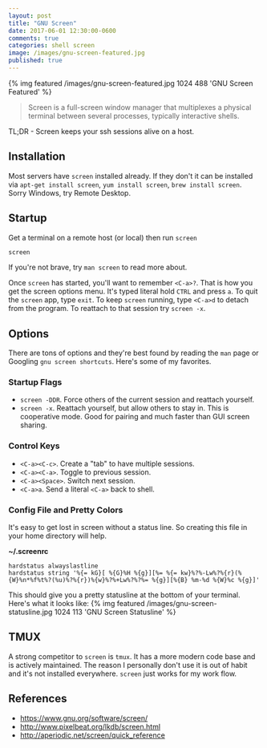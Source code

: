 ```yaml
---
layout: post
title: "GNU Screen"
date: 2017-06-01 12:30:00-0600
comments: true
categories: shell screen
image: /images/gnu-screen-featured.jpg
published: true
---
```


{% img featured /images/gnu-screen-featured.jpg 1024 488 'GNU Screen Featured' %}

> Screen is a full-screen window manager that multiplexes a physical terminal
> between several processes, typically interactive shells.

TL;DR - Screen keeps your ssh sessions alive on a host.

<!-- more -->

## Installation

Most servers have `screen` installed already. If they don't it can be installed
via `apt-get install screen`, `yum install screen`, `brew install screen`. Sorry
Windows, try Remote Desktop.

## Startup

Get a terminal on a remote host (or local) then run `screen`

```sh
screen
```

If you're not brave, try `man screen` to read more about.

Once `screen` has started, you'll want to remember `<C-a>?`. That is how you get
the screen options menu. It's typed literal hold `CTRL` and press `a`. To quit
the `screen` app, type `exit`. To keep `screen` running, type `<C-a>d` to detach
from the program. To reattach to that session try `screen -x`.

## Options

There are tons of options and they're best found by reading the `man` page or
Googling `gnu screen shortcuts`. Here's some of my favorites.

### Startup Flags

- `screen -DDR`. Force others of the current session and reattach yourself.
- `screen -x`. Reattach yourself, but allow others to stay in. This is
    cooperative mode. Good for pairing and much faster than GUI screen sharing.

### Control Keys

- `<C-a><C-c>`. Create a "tab" to have multiple sessions.
- `<C-a><C-a>`. Toggle to previous session.
- `<C-a><Space>`. Switch next session.
- `<C-a>a`. Send a literal `<C-a>` back to shell.

### Config File and Pretty Colors

It's easy to get lost in screen without a status line. So creating this file in
your home directory will help.

**~/.screenrc**
```text
hardstatus alwayslastline
hardstatus string '%{= kG}[ %{G}%H %{g}][%= %{= kw}%?%-Lw%?%{r}(%{W}%n*%f%t%?(%u)%?%{r})%{w}%?%+Lw%?%?%= %{g}][%{B} %m-%d %{W}%c %{g}]'
```

This should give you a pretty statusline at the bottom of your terminal.
Here's what it looks like: 
{% img featured /images/gnu-screen-statusline.jpg 1024 113 'GNU Screen Statusline' %}

## TMUX

A strong competitor to `screen` is `tmux`. It has a more modern code base and is
actively maintained. The reason I personally don't use it is out of habit and
it's not installed everywhere. `screen` just works for my work flow.


## References

- https://www.gnu.org/software/screen/
- http://www.pixelbeat.org/lkdb/screen.html
- http://aperiodic.net/screen/quick_reference
